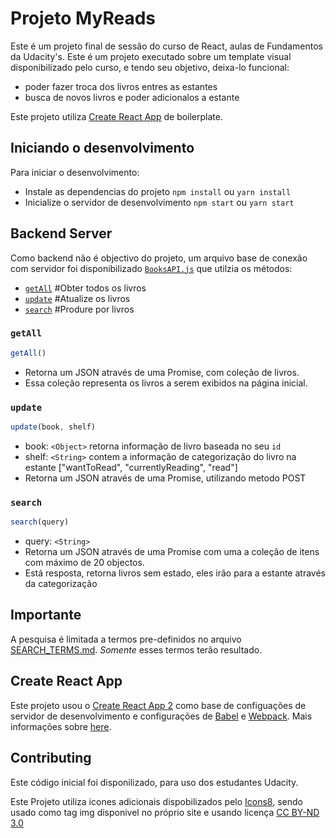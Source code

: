 # Projeto MyReads

Este é um projeto final de sessão do curso de React, aulas de Fundamentos da Udacity's. Este é um projeto executado sobre um template visual disponibilizado pelo curso, e tendo seu objetivo, deixa-lo funcional:
 * poder fazer troca dos livros entres as estantes
 * busca de novos livros e poder adicionalos a estante

Este projeto utiliza [Create React App](https://github.com/facebookincubator/create-react-app) de boilerplate.

## Iniciando o desenvolvimento

Para iniciar o desenvolvimento:

* Instale as dependencias do projeto `npm install` ou `yarn install`
* Inicialize o servidor de desenvolvimento `npm start` ou `yarn start`


## Backend Server

Como backend não é objectivo do projeto, um arquivo base de conexão com servidor foi disponibilizado [`BooksAPI.js`](src/utils/BooksAPI.js) que utilzia os métodos:

* [`getAll`](#getall) #Obter todos os livros
* [`update`](#update) #Atualize os livros 
* [`search`](#search) #Produre por livros

### `getAll`

```js
getAll()
```

* Retorna um JSON através de uma Promise, com coleção de livros.
* Essa coleção representa os livros a serem exibidos na página inicial.

### `update`

```js
update(book, shelf)
```

* book: `<Object>` retorna informação de livro baseada no seu `id`
* shelf: `<String>` contem a informação de categorização do livro na estante ["wantToRead", "currentlyReading", "read"]  
* Retorna um JSON através de uma Promise, utilizando metodo POST

### `search`

```js
search(query)
```

* query: `<String>`
* Retorna um JSON através de uma Promise com uma a coleção de itens com máximo de 20 objectos.
* Está resposta, retorna livros sem estado, eles irão para a estante através da categorização

## Importante
A pesquisa é limitada a termos pre-definidos no arquivo [SEARCH_TERMS.md](SEARCH_TERMS.md). _Somente_ esses termos terão resultado.

## Create React App

Este projeto usou o [Create React App 2](https://github.com/facebookincubator/create-react-app) como base de configuações de servidor de desenvolvimento e configurações de [Babel](https://babeljs.io) e [Webpack](https://webpack.js.org). 
Mais informações sobre [here](https://facebook.github.io/create-react-app/).

## Contributing

Este código inicial foi disponilizado, para uso dos estudantes Udacity.

Este Projeto utiliza icones adicionais dispobilizados pelo [Icons8](https://icons8.com), sendo usado como tag img disponivel no próprio site e usando licença [CC BY-ND 3.0](https://creativecommons.org/licenses/by-nd/3.0/)